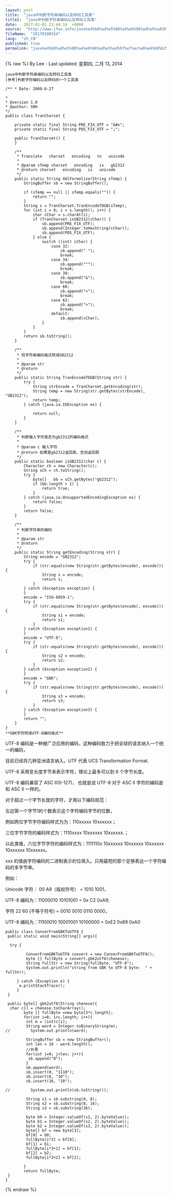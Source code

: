 ```yaml
---
layout: post
title:  "java中判断字符串编码以及转码工具类"
title2:  "java中判断字符串编码以及转码工具类"
date:   2017-01-01 23:44:14  +0800
source:  "http://www.jfox.info/java%e4%b8%ad%e5%88%a4%e6%96%ad%e5%ad%97%e7%ac%a6%e4%b8%b2%e7%bc%96%e7%a0%81%e4%bb%a5%e5%8f%8a%e8%bd%ac%e7%a0%81%e5%b7%a5%e5%85%b7%e7%b1%bb.html"
fileName:  "20170100554"
lang:  "zh_CN"
published: true
permalink: "java%e4%b8%ad%e5%88%a4%e6%96%ad%e5%ad%97%e7%ac%a6%e4%b8%b2%e7%bc%96%e7%a0%81%e4%bb%a5%e5%8f%8a%e8%bd%ac%e7%a0%81%e5%b7%a5%e5%85%b7%e7%b1%bb.html"
---
```

{% raw %}
By Lee - Last updated: 星期四, 二月 13, 2014

    java中判断字符串编码以及转码工具类
    [参考]判断字符编码以及转码的一个工具类

    /** * Date: 2008-6-27 

    *
    * @version 1.0
    * @author: SRH
    */
    public class TranCharset {
    
        private static final String PRE_FIX_UTF = "&#x";
        private static final String POS_FIX_UTF = ";";
    
        public TranCharset() {
        }
    
        /**
         * Translate   charset   encoding   to   unicode
         *
         * @param sTemp charset   encoding   is   gb2312
         * @return charset   encoding   is   unicode
         */
        public static String XmlFormalize(String sTemp) {
            StringBuffer sb = new StringBuffer();
    
            if (sTemp == null || sTemp.equals("")) {
                return "";
            }
            String s = TranCharset.TranEncodeTOGB(sTemp);
            for (int i = 0; i < s.length(); i++) {
                char cChar = s.charAt(i);
                if (TranCharset.isGB2312(cChar)) {
                    sb.append(PRE_FIX_UTF);
                    sb.append(Integer.toHexString(cChar));
                    sb.append(POS_FIX_UTF);
                } else {
                    switch ((int) cChar) {
                        case 32:
                            sb.append(" ");
                            break;
                        case 34:
                            sb.append(""");
                            break;
                        case 38:
                            sb.append("&");
                            break;
                        case 60:
                            sb.append("<");
                            break;
                        case 62:
                            sb.append(">");
                            break;
                        default:
                            sb.append(cChar);
                    }
                }
            }
            return sb.toString();
        }
    
        /**
         * 将字符串编码格式转成GB2312
         *
         * @param str
         * @return
         */
        public static String TranEncodeTOGB(String str) {
            try {
                String strEncode = TranCharset.getEncoding(str);
                String temp = new String(str.getBytes(strEncode), "GB2312");
                return temp;
            } catch (java.io.IOException ex) {
    
                return null;
            }
        }
    
        /**
         * 判断输入字符是否为gb2312的编码格式
         *
         * @param c 输入字符
         * @return 如果是gb2312返回真，否则返回假
         */
        public static boolean isGB2312(char c) {
            Character ch = new Character(c);
            String sCh = ch.toString();
            try {
                byte[]   bb = sCh.getBytes("gb2312");
                if (bb.length > 1) {
                    return true;
                }
            } catch (java.io.UnsupportedEncodingException ex) {
                return false;
            }
            return false;
        }
    
        /**
         * 判断字符串的编码
         *
         * @param str
         * @return
         */
        public static String getEncoding(String str) {
            String encode = "GB2312";
            try {
                if (str.equals(new String(str.getBytes(encode), encode))) {
                    String s = encode;
                    return s;
                }
            } catch (Exception exception) {
            }
            encode = "ISO-8859-1";
            try {
                if (str.equals(new String(str.getBytes(encode), encode))) {
                    String s1 = encode;
                    return s1;
                }
            } catch (Exception exception1) {
            }
            encode = "UTF-8";
            try {
                if (str.equals(new String(str.getBytes(encode), encode))) {
                    String s2 = encode;
                    return s2;
                }
            } catch (Exception exception2) {
            }
            encode = "GBK";
            try {
                if (str.equals(new String(str.getBytes(encode), encode))) {
                    String s3 = encode;
                    return s3;
                }
            } catch (Exception exception3) {
            }
            return "";
        }
    }
    **GBK字符转成UTF-8编码格式**
    

UTF-8 编码是一种被广泛应用的编码，这种编码致力于把全球的语言纳入一个统一的编码，

目前已经将几种亚洲语言纳入。UTF 代表 UCS Transformation Format.

UTF-8 采用变长度字节来表示字符，理论上最多可以到 6 个字节长度。

UTF-8 编码兼容了 ASC II(0-127)， 也就是说 UTF-8 对于 ASC II 字符的编码是和 ASC II 一样的。

对于超过一个字节长度的字符，才用以下编码规范：

左边第一个字节1的个数表示这个字符编码字节的位数，

例如两位字节字符编码样式为为：110xxxxx 10xxxxxx；

三位字节字符的编码样式为：1110xxxx 10xxxxxx 10xxxxxx.；

以此类推，六位字节字符的编码样式为：1111110x 10xxxxxx 10xxxxxx 10xxxxxx 10xxxxxx 10xxxxxx。

xxx 的值由字符编码的二进制表示的位填入。只用最短的那个足够表达一个字符编码的多字节串。

例如：

Unicode 字符： 00 A9（版权符号） = 1010 1001，

UTF-8 编码为：11000010 10101001 = 0x C2 0xA9;

字符 22 60 (不等于符号) = 0010 0010 0110 0000，

UTF-8 编码为：11100010 10001001 10100000 = 0xE2 0x89 0xA0

    
    public class ConverFromGBKToUTF8 {
     public static void main(String[] args){
     
      try {
      
             ConverFromGBKToUTF8 convert = new ConverFromGBKToUTF8();
             byte [] fullByte = convert.gbk2utf8(chenese);
             String fullStr = new String(fullByte, "UTF-8");
             System.out.println("string from GBK to UTF-8 byte:  " + fullStr);
    
         } catch (Exception e) {
          e.printStackTrace();
         }
     }
     
     public byte[] gbk2utf8(String chenese){
      char c[] = chenese.toCharArray();
            byte [] fullByte =new byte[3*c.length];
            for(int i=0; i<c.length; i++){
             int m = (int)c[i];
             String word = Integer.toBinaryString(m);
    //         System.out.println(word);
            
             StringBuffer sb = new StringBuffer();
             int len = 16 - word.length();
             //补零
             for(int j=0; j<len; j++){
              sb.append("0");
             }
             sb.append(word);
             sb.insert(0, "1110");
             sb.insert(8, "10");
             sb.insert(16, "10");
            
    //         System.out.println(sb.toString());
            
             String s1 = sb.substring(0, 8);         
             String s2 = sb.substring(8, 16);         
             String s3 = sb.substring(16);
            
             byte b0 = Integer.valueOf(s1, 2).byteValue();
             byte b1 = Integer.valueOf(s2, 2).byteValue();
             byte b2 = Integer.valueOf(s3, 2).byteValue();
             byte[] bf = new byte[3];
             bf[0] = b0;
             fullByte[i*3] = bf[0];
             bf[1] = b1;
             fullByte[i*3+1] = bf[1];
             bf[2] = b2;
             fullByte[i*3+2] = bf[2];
            
            }
            return fullByte;
     }
    }
{% endraw %}
